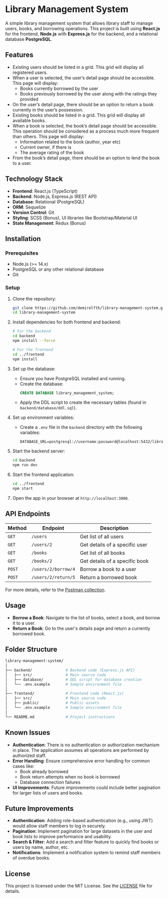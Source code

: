 # Library Management System

A simple library management system that allows library staff to manage users, books, and borrowing operations. This project is built using **React.js** for the frontend, **Node.js** with **Express.js** for the backend, and a relational database **PostgreSQL**. 

## Features

- Existing users should be listed in a grid. This grid will display all registered users.
- When a user is selected, the user’s detail page should be accessible. This page will display:
  - Books currently borrowed by the user
  - Books previously borrowed by the user along with the ratings they provided
- On the user’s detail page, there should be an option to return a book currently in the user’s possession.
- Existing books should be listed in a grid. This grid will display all available books.
- When a book is selected, the book’s detail page should be accessible. This operation should be considered as a process much more frequent than others. This page will display:
  - Information related to the book (author, year etc)
  - Current owner, if there is
  - The average rating of the book
- From the book’s detail page, there should be an option to lend the book to a user.

## Technology Stack

- **Frontend**: React.js (TypeScript)
- **Backend**: Node.js, Express.js (REST API)
- **Database**: Relational (PostgreSQL)
- **ORM**: Sequelize
- **Version Control**: Git
- **Styling**: SCSS (Bonus), UI libraries like Bootstrap/Material UI
- **State Management**: Redux (Bonus)
  
## Installation

### Prerequisites
- Node.js (>= 14.x)
- PostgreSQL or any other relational database
- Git

### Setup

1. Clone the repository:
    ```bash
    git clone https://github.com/demirelfth/library-management-system.git
    cd library-management-system
    ```

2. Install dependencies for both frontend and backend:

    ```bash
    # For the backend
    cd backend
    npm install --force

    # For the frontend
    cd ../frontend
    npm install
    ```

3. Set up the database:
    - Ensure you have PostgreSQL installed and running.
    - Create the database:
      ```sql
      CREATE DATABASE library_management_system;
      ```
    - Apply the DDL script to create the necessary tables (found in `backend/database/ddl.sql`).

4. Set up environment variables:
    - Create a `.env` file in the `backend` directory with the following variables:
      ```
      DATABASE_URL=postgresql://username:password@localhost:5432/library_management_system
      ```

5. Start the backend server:
    ```bash
    cd backend
    npm run dev
    ```

6. Start the frontend application:
    ```bash
    cd ../frontend
    npm start
    ```

7. Open the app in your browser at `http://localhost:3000`.

## API Endpoints

| Method | Endpoint                  | Description                           |
|--------|---------------------------|---------------------------------------|
| `GET`  | `/users`                  | Get list of all users                 |
| `GET`  | `/users/2`                | Get details of a specific user        |
| `GET`  | `/books`                  | Get list of all books                 |
| `GET`  | `/books/2`                | Get details of a specific book        |
| `POST` | `/users/2/borrow/4`       | Borrow a book to a user               |
| `POST` | `/users/2/return/5`       | Return a borrowed book                |

For more details, refer to the [Postman collection](./path-to-postman-collection).

## Usage

- **Borrow a Book**: Navigate to the list of books, select a book, and borrow it to a user.
- **Return a Book**: Go to the user's details page and return a currently borrowed book.

## Folder Structure

```bash
library-management-system/
│
├── backend/               # Backend code (Express.js API)
│   ├── src/               # Main source code
│   ├── database/          # DDL script for database creation
│   └── .env.example       # Sample environment file
│
├── frontend/              # Frontend code (React.js)
│   ├── src/               # Main source code
│   ├── public/            # Public assets
│   └── .env.example       # Sample environment file
│
└── README.md              # Project instructions
```

## Known Issues
- **Authentication**: There is no authentication or authorization mechanism in place. The application assumes all operations are performed by authorized staff.
- **Error Handling**: Ensure comprehensive error handling for common cases like:
    - Book already borrowed
    - Book return attempts when no book is borrowed
    - Database connection failures
- **UI Improvements**: Future improvements could include better pagination for larger lists of users and books.

## Future Improvements
- **Authentication**: Adding role-based authentication (e.g., using JWT) would allow staff members to log in securely.
- **Pagination**: Implement pagination for large datasets in the user and book lists to improve performance and usability.
- **Search & Filter**: Add a search and filter feature to quickly find books or users by name, author, etc.
- **Notifications**: Implement a notification system to remind staff members of overdue books.

## License
This project is licensed under the MIT License. See the [LICENSE](https://github.com/demirelfth/library-management-system?tab=MIT-1-ov-file) file for details.